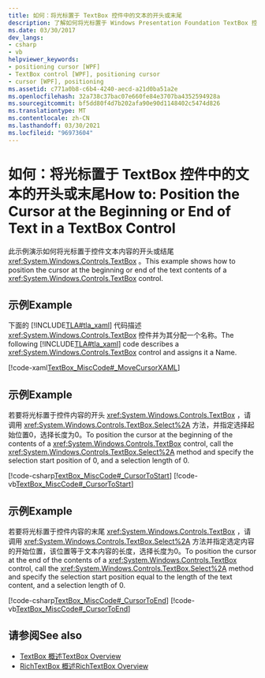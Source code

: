 ```yaml
---
title: 如何：将光标置于 TextBox 控件中的文本的开头或末尾
description: 了解如何将光标置于 Windows Presentation Foundation TextBox 控件的文本内容的开头或结尾。
ms.date: 03/30/2017
dev_langs:
- csharp
- vb
helpviewer_keywords:
- positioning cursor [WPF]
- TextBox control [WPF], positioning cursor
- cursor [WPF], positioning
ms.assetid: c771a0b8-c6b4-4240-aecd-a21d0ba51a2e
ms.openlocfilehash: 32a738c37bac07e660fe84e3707ba4352594928a
ms.sourcegitcommit: bf5dd80f4d7b202afa90e90d1148402c5474d826
ms.translationtype: MT
ms.contentlocale: zh-CN
ms.lasthandoff: 03/30/2021
ms.locfileid: "96973604"
---
```

# <a name="how-to-position-the-cursor-at-the-beginning-or-end-of-text-in-a-textbox-control"></a><span data-ttu-id="3f91e-103">如何：将光标置于 TextBox 控件中的文本的开头或末尾</span><span class="sxs-lookup"><span data-stu-id="3f91e-103">How to: Position the Cursor at the Beginning or End of Text in a TextBox Control</span></span>
<span data-ttu-id="3f91e-104">此示例演示如何将光标置于控件文本内容的开头或结尾 <xref:System.Windows.Controls.TextBox> 。</span><span class="sxs-lookup"><span data-stu-id="3f91e-104">This example shows how to position the cursor at the beginning or end of the text contents of a <xref:System.Windows.Controls.TextBox> control.</span></span>  
  
## <a name="example"></a><span data-ttu-id="3f91e-105">示例</span><span class="sxs-lookup"><span data-stu-id="3f91e-105">Example</span></span>  
 <span data-ttu-id="3f91e-106">下面的 [!INCLUDE[TLA#tla_xaml](../../../includes/tlasharptla-xaml-md.md)] 代码描述 <xref:System.Windows.Controls.TextBox> 控件并为其分配一个名称。</span><span class="sxs-lookup"><span data-stu-id="3f91e-106">The following [!INCLUDE[TLA#tla_xaml](../../../includes/tlasharptla-xaml-md.md)] code describes a <xref:System.Windows.Controls.TextBox> control and assigns it a Name.</span></span>  
  
 [!code-xaml[TextBox_MiscCode#_MoveCursorXAML](~/samples/snippets/csharp/VS_Snippets_Wpf/TextBox_MiscCode/CSharp/Window1.xaml#_movecursorxaml)]  
  
## <a name="example"></a><span data-ttu-id="3f91e-107">示例</span><span class="sxs-lookup"><span data-stu-id="3f91e-107">Example</span></span>  
 <span data-ttu-id="3f91e-108">若要将光标置于控件内容的开头 <xref:System.Windows.Controls.TextBox> ，请调用 <xref:System.Windows.Controls.TextBox.Select%2A> 方法，并指定选择起始位置0，选择长度为0。</span><span class="sxs-lookup"><span data-stu-id="3f91e-108">To position the cursor at the beginning of the contents of a <xref:System.Windows.Controls.TextBox> control, call the <xref:System.Windows.Controls.TextBox.Select%2A> method and specify the selection start position of 0, and a selection length of 0.</span></span>  
  
 [!code-csharp[TextBox_MiscCode#_CursorToStart](~/samples/snippets/csharp/VS_Snippets_Wpf/TextBox_MiscCode/CSharp/Window1.xaml.cs#_cursortostart)]
 [!code-vb[TextBox_MiscCode#_CursorToStart](~/samples/snippets/visualbasic/VS_Snippets_Wpf/TextBox_MiscCode/VisualBasic/Window1.xaml.vb#_cursortostart)]  
  
## <a name="example"></a><span data-ttu-id="3f91e-109">示例</span><span class="sxs-lookup"><span data-stu-id="3f91e-109">Example</span></span>  
 <span data-ttu-id="3f91e-110">若要将光标置于控件内容的末尾 <xref:System.Windows.Controls.TextBox> ，请调用 <xref:System.Windows.Controls.TextBox.Select%2A> 方法并指定选定内容的开始位置，该位置等于文本内容的长度，选择长度为0。</span><span class="sxs-lookup"><span data-stu-id="3f91e-110">To position the cursor at the end of the contents of a <xref:System.Windows.Controls.TextBox> control, call the <xref:System.Windows.Controls.TextBox.Select%2A> method and specify the selection start position equal to the  length of the text content, and a selection length of 0.</span></span>  
  
 [!code-csharp[TextBox_MiscCode#_CursorToEnd](~/samples/snippets/csharp/VS_Snippets_Wpf/TextBox_MiscCode/CSharp/Window1.xaml.cs#_cursortoend)]
 [!code-vb[TextBox_MiscCode#_CursorToEnd](~/samples/snippets/visualbasic/VS_Snippets_Wpf/TextBox_MiscCode/VisualBasic/Window1.xaml.vb#_cursortoend)]  
  
## <a name="see-also"></a><span data-ttu-id="3f91e-111">请参阅</span><span class="sxs-lookup"><span data-stu-id="3f91e-111">See also</span></span>

- [<span data-ttu-id="3f91e-112">TextBox 概述</span><span class="sxs-lookup"><span data-stu-id="3f91e-112">TextBox Overview</span></span>](textbox-overview.md)
- [<span data-ttu-id="3f91e-113">RichTextBox 概述</span><span class="sxs-lookup"><span data-stu-id="3f91e-113">RichTextBox Overview</span></span>](richtextbox-overview.md)
